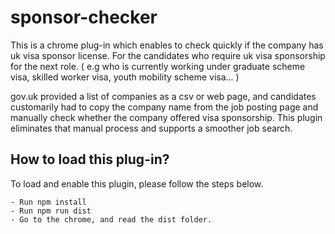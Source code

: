 # sponsor-checker

This is a chrome plug-in which enables to check quickly if the company has uk visa sponsor license.
For the candidates who require uk visa sponsorship for the next role. ( e.g who is currently working under graduate scheme visa, skilled worker visa, youth mobility scheme visa... )


gov.uk provided a list of companies as a csv or web page, and candidates customarily had to copy the company name from the job posting page and manually check whether the company offered visa sponsorship. This plugin eliminates that manual process and supports a smoother job search.

## How to load this plug-in?
To load and enable this plugin, please follow the steps below.

    - Run npm install
    - Run npm run dist
    - Go to the chrome, and read the dist folder.


